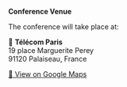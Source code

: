 **Conference Venue**

The conference will take place at:  

📍 **Télécom Paris**  
19 place Marguerite Perey  
91120 Palaiseau, France  

[📌 View on Google Maps](https://maps.app.goo.gl/yWwKNdCiUB9J3bYx8)
